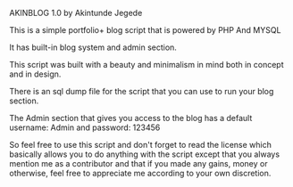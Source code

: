 
AKINBLOG 1.0 by Akintunde Jegede

This is a simple portfolio+ blog script that is powered by PHP And MYSQL

It has built-in blog system and admin section.

This script was built with a beauty and minimalism in mind both in concept and in design.

There is an sql dump file for the script that you can use to run your blog section.


The Admin section that gives you access to the blog has a default username: Admin and password: 123456

So feel free to use this script and don't forget to read the license which basically allows you to do anything with the script except that you always mention me as a contributor and that if you made any gains, money or otherwise, feel free to appreciate me according to your own discretion.
